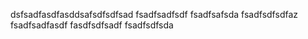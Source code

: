 dsfsadfasdfasddsafsdfsdfsad
fsadfsadfsdf
fsadfsafsda
fsadfsdfsdfaz
fsadfsadfasdf
fasdfsdfsadf
fsadfsdfsda
